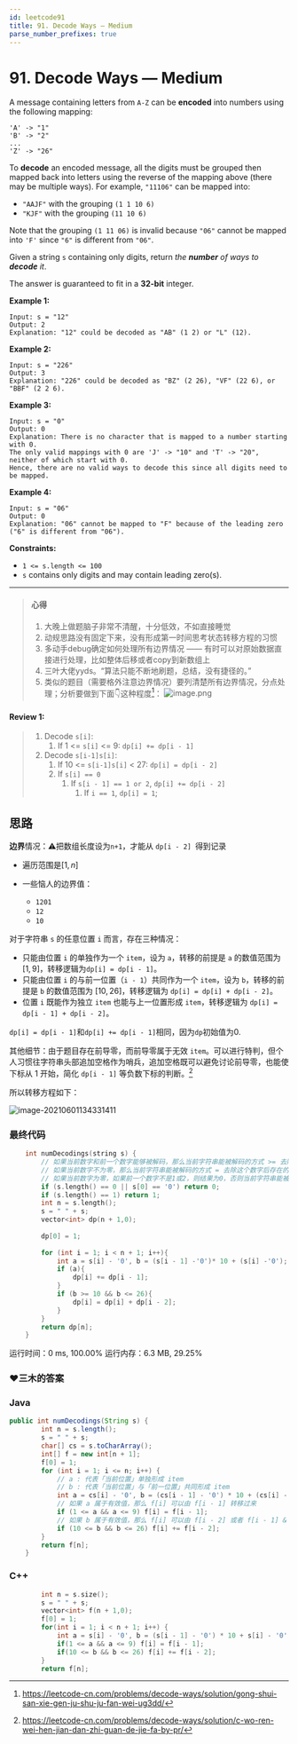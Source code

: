 ```yaml
---
id: leetcode91
title: 91. Decode Ways — Medium
parse_number_prefixes: true
---
```


# 91. Decode Ways — Medium

A message containing letters from `A-Z` can be **encoded** into numbers using the following mapping:

```
'A' -> "1"
'B' -> "2"
...
'Z' -> "26"
```

To **decode** an encoded message, all the digits must be grouped then mapped back into letters using the reverse of the mapping  above (there may be multiple ways). For example, `"11106"` can be mapped into:

- `"AAJF"` with the grouping `(1 1 10 6)`
- `"KJF"` with the grouping `(11 10 6)`

Note that the grouping `(1 11 06)` is invalid because `"06"` cannot be mapped into `'F'` since `"6"` is different from `"06"`.

Given a string `s` containing only digits, return *the **number** of ways to **decode** it*.

The answer is guaranteed to fit in a **32-bit** integer.

 

**Example 1:**

```
Input: s = "12"
Output: 2
Explanation: "12" could be decoded as "AB" (1 2) or "L" (12).
```

**Example 2:**

```
Input: s = "226"
Output: 3
Explanation: "226" could be decoded as "BZ" (2 26), "VF" (22 6), or "BBF" (2 2 6).
```

**Example 3:**

```
Input: s = "0"
Output: 0
Explanation: There is no character that is mapped to a number starting with 0.
The only valid mappings with 0 are 'J' -> "10" and 'T' -> "20", neither of which start with 0.
Hence, there are no valid ways to decode this since all digits need to be mapped.
```

**Example 4:**

```
Input: s = "06"
Output: 0
Explanation: "06" cannot be mapped to "F" because of the leading zero ("6" is different from "06").
```

**Constraints:**

- `1 <= s.length <= 100`
- `s` contains only digits and may contain leading zero(s).


---

> #### 心得
>
> 1. 大晚上做题脑子非常不清醒，十分低效，不如直接睡觉
> 2. 动规思路没有固定下来，没有形成第一时间思考状态转移方程的习惯
> 3. 多动手debug确定如何处理所有边界情况 —— 有时可以对原始数据直接进行处理，比如整体后移或者copy到新数组上
> 4. 三叶大佬yyds。“算法只能不断地刷题，总结，没有捷径的。”
> 5. 类似的题目（需要格外注意边界情况）要列清楚所有边界情况，分点处理；分析要做到下面👇这种程度[^1]：
>    ![image.png](https://pic.leetcode-cn.com/c09dc70d3085792b2b8417843e297f6841fd12f921b0e4fe28a2c4a8dc86dd1e-image.png)

#### Review 1: 

> 1. Decode `s[i]`:
>    1. If 1 <= `s[i]` <= 9: `dp[i] += dp[i - 1]`
> 2. Decode `s[i-1]s[i]`:
>    1. If 10 <= `s[i-1]s[i]` < 27: `dp[i] = dp[i - 2]`
>    2. If `s[i] == 0`
>       1. If `s[i - 1] == 1 or 2`, `dp[i] += dp[i - 2]` 
>          1. If `i == 1`, `dp[i] = 1`;

## 思路

**边界**情况：⚠️把数组长度设为`n+1`，才能从 `dp[i - 2] `得到记录

* 遍历范围是$[1, n]$

* 一些恼人的边界值：
  * `1201`
  * `12`
  * `10`

对于字符串 `s` 的任意位置 `i` 而言，存在三种情况：

-   只能由位置 `i` 的单独作为一个 `item`，设为 `a`，转移的前提是 `a` 的数值范围为 $[1,9]$，转移逻辑为`dp[i] = dp[i - 1]`。
-   只能由位置 `i` 的与前一位置（`i - 1`）共同作为一个 `item`，设为 `b`，转移的前提是 `b` 的数值范围为 $[10,26]$，转移逻辑为 `dp[i] = dp[i] + dp[i - 2]`。
-   位置 `i` 既能作为独立 `item` 也能与上一位置形成 `item`，转移逻辑为 `dp[i] = dp[i - 1] + dp[i - 2]`。

`dp[i] = dp[i - 1]`和`dp[i] += dp[i - 1]`相同，因为`dp`初始值为$0$.

其他细节：由于题目存在前导零，而前导零属于无效 `item`。可以进行特判，但个人习惯往字符串头部追加空格作为哨兵，追加空格既可以避免讨论前导零，也能使下标从 1 开始，简化 `dp[i - 1]` 等负数下标的判断。[^2]

所以转移方程如下：
<div class='text--center' style={{ zoom: 0.5 }}><img src="https://tva1.sinaimg.cn/large/008i3skNgy1gr3friwtdoj30h603sdg4.jpg" alt="image-20210601134331411" /></div>



### 最终代码

```cpp
    int numDecodings(string s) {
        // 如果当前数字和前一个数字能够被解码，那么当前字符串能被解码的方式 >= 去除这两个数字后存在的解码方式数量 If the current number and previous number can be mapped, then res can incorporate the number of ways previous number can be mapped (dp[i - 2])
        // 如果当前数字不为零，那么当前字符串能被解码的方式 = 去除这个数字后存在的解码方式数量
        // 如果当前数字为零，如果前一个数字不是1或2，则结果为0，否则当前字符串能被解码的方式 = 去除这个数字后存在的解码方式数量
        if (s.length() == 0 || s[0] == '0') return 0;
        if (s.length() == 1) return 1;
        int n = s.length();
        s = " " + s;
        vector<int> dp(n + 1,0);
        
        dp[0] = 1;
        
        for (int i = 1; i < n + 1; i++){
            int a = s[i] - '0', b = (s[i - 1] -'0')* 10 + (s[i] -'0');
            if (a){
                dp[i] += dp[i - 1];
            } 
            if (b >= 10 && b <= 26){
                dp[i] = dp[i] + dp[i - 2];
            }
        }  
        return dp[n];
    }
```

运行时间：0 ms, 100.00% 运行内存：6.3 MB, 29.25%

### ❤️三木的答案

### Java

```java
public int numDecodings(String s) {
        int n = s.length();
        s = " " + s;
        char[] cs = s.toCharArray();
        int[] f = new int[n + 1];
        f[0] = 1;
        for (int i = 1; i <= n; i++) { 
            // a : 代表「当前位置」单独形成 item
            // b : 代表「当前位置」与「前一位置」共同形成 item
            int a = cs[i] - '0', b = (cs[i - 1] - '0') * 10 + (cs[i] - '0');
            // 如果 a 属于有效值，那么 f[i] 可以由 f[i - 1] 转移过来
            if (1 <= a && a <= 9) f[i] = f[i - 1];
            // 如果 b 属于有效值，那么 f[i] 可以由 f[i - 2] 或者 f[i - 1] & f[i - 2] 转移过来
            if (10 <= b && b <= 26) f[i] += f[i - 2];
        }
        return f[n];
    }
```

### C++

```cpp
        int n = s.size();
        s = " " + s;
        vector<int> f(n + 1,0);
        f[0] = 1;        
        for(int i = 1; i < n + 1; i++) {
            int a = s[i] - '0', b = (s[i - 1] - '0') * 10 + s[i] - '0';
            if(1 <= a && a <= 9) f[i] = f[i - 1];
            if(10 <= b && b <= 26) f[i] += f[i - 2];
        }
        return f[n];
```



[^1]: https://leetcode-cn.com/problems/decode-ways/solution/gong-shui-san-xie-gen-ju-shu-ju-fan-wei-ug3dd/
[^2]: https://leetcode-cn.com/problems/decode-ways/solution/c-wo-ren-wei-hen-jian-dan-zhi-guan-de-jie-fa-by-pr/

